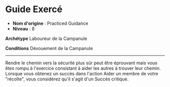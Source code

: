 # Guide Exercé

 * **Nom d'origine** : Practiced Guidance
 * **Niveau** : 8


<p><strong>Archétype</strong> Laboureur de la Campanule</p>
<p><strong>Conditions</strong> Dévouement de la Campanule</p>
<hr>
<p>Rendre le chemin vers la sécurité plus sûr peut être éprouvant mais vous êtes rompu à l'exercice consistant à aider les autres à trouver leur chemin. Lorsque vous obtenez un succès dans l'action Aider un membre de votre "récolte", vous considérez qu'il s'agit d'un Succès critique.</p>